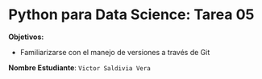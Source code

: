 # Python para Data Science: Tarea 05

**Objetivos:**
  - Familiarizarse con el manejo de versiones a través de Git

**Nombre Estudiante**: `Victor Saldivia Vera`